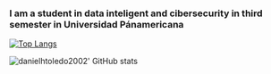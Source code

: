 ### I am a student in data inteligent and cibersecurity in third semester in Universidad Pánamericana

[![Top Langs](https://github-readme-stats.vercel.app/api/top-langs/?username=danielhtoledo2002&layout=compact&theme=dark)](https://github.com/danielhtoledo2002/github-readme-stats)

![danielhtoledo2002' GitHub stats](https://github-readme-stats.vercel.app/api?username=danielhtoledo2002&show_icons=true&theme=dark)

